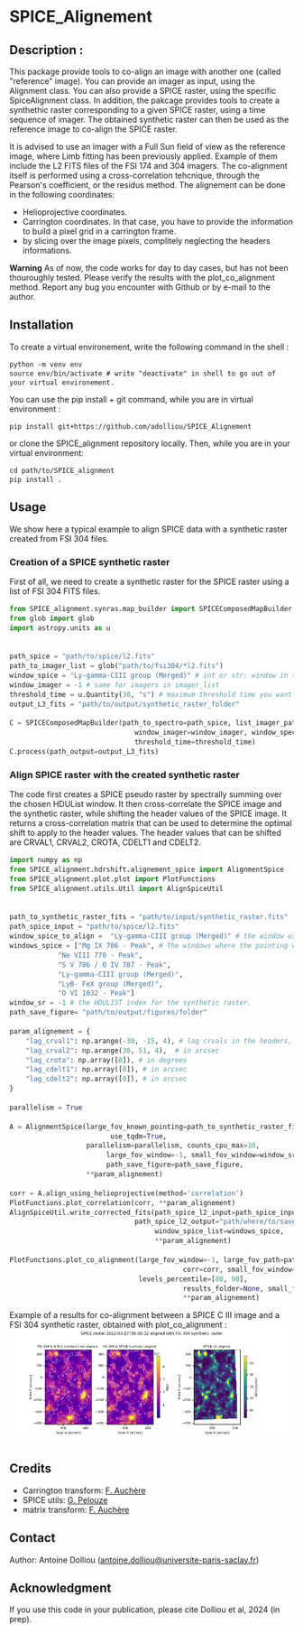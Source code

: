# SPICE_Alignement

## Description :

This package provide tools to co-align an image with another one (called "reference" image).  You can provide an imager as input, using the Alignment class. You can also provide a SPICE raster, using the specific SpiceAlignment class. 
In addition, the pakcage provides tools to create a synthethic raster corresponding to a given SPICE raster, using a time sequence of imager. The obtained synthetic raster can then be used as the reference image to co-align the SPICE raster.

It is advised to use an imager with a Full Sun field of view as the reference image, where Limb fitting has been previously applied. Example of them include 
the L2 FITS files of the FSI 174 and 304 imagers. 
The co-alignment itself is performed using a cross-correlation tehcnique, through the Pearson's coefficient, or the residus method. The alignement can be done in the following coordinates: 

- Helioprojective coordinates.
- Carrington coordinates. In that case, you have to provide the information to build a pixel grid in a carrington frame.
- by slicing over the image pixels, complitely neglecting the headers informations.

**Warning** As of now, the code works for day to day cases, but has not been thouroughly tested. Please verify the results with the plot_co_alignment method.
Report any bug you encounter with Github or by e-mail to the author. 

## Installation
To create a virtual environement, write the following command in the shell :
```shell
python -m venv env
source env/bin/activate # write "deactivate" in shell to go out of your virtual environement. 
```

You can use the pip install + git command, while you are in virtual environment :

```shell
pip install git+https://github.com/adolliou/SPICE_Alignement
```
or clone the SPICE_alignment repository locally. Then, while you are in your virtual environment:

```shell
cd path/to/SPICE_alignment
pip install .
```



## Usage

We show here a typical example to align SPICE data with a synthetic raster created from FSI 304 files. 

### Creation of a SPICE synthetic raster 
First of all, we need to create a synthetic raster for the SPICE raster using a list of FSI 304 FITS files.
```python
from SPICE_alignment.synras.map_builder import SPICEComposedMapBuilder
from glob import glob
import astropy.units as u


path_spice = "path/to/spice/l2.fits"
path_to_imager_list = glob("path/to/fsi304/*l2.fits")
window_spice = "Ly-gamma-CIII group (Merged)" # int or str: window in the HDUList used.depends on the alignmenet you want to do. 
window_imager = -1 # same for imagers in imager_list
threshold_time = u.Quantity(30, "s") # maximum threshold time you want
output_L3_fits = "path/to/output/synthetic_raster_folder"

C = SPICEComposedMapBuilder(path_to_spectro=path_spice, list_imager_paths=path_to_imager_list,
                               window_imager=window_imager, window_spectro=window_spice,
                               threshold_time=threshold_time)
C.process(path_output=output_L3_fits)
```
### Align SPICE raster with the created synthetic raster

The code first creates a SPICE pseudo raster by spectrally summing over the chosen HDUList window. It then cross-correlate the SPICE image and the synthetic raster, while shifting the header values of the SPICE image.
It returns a cross-correlation matrix that can be used to determine the optimal shift to apply to the header values.
The header values that can be shifted are CRVAL1, CRVAL2, CROTA, CDELT1  and CDELT2.

```python
import numpy as np
from SPICE_alignment.hdrshift.alignement_spice import AlignmentSpice
from SPICE_alignment.plot.plot import PlotFunctions
from SPICE_alignment.utils.Util import AlignSpiceUtil


path_to_synthetic_raster_fits = "path/to/input/synthetic_raster.fits"
path_spice_input = "path/to/spice/l2.fits"
window_spice_to_align =  "Ly-gamma-CIII group (Merged)" # the window used for the co-alignment, here the one which includes the C III line.
windows_spice = ["Mg IX 706 - Peak", # The windows where the pointing will be corrected. It is adviced to correct the shift in all of the spectral windows. 
            "Ne VIII 770 - Peak",
            "S V 786 / O IV 787 - Peak",
            "Ly-gamma-CIII group (Merged)",
            "LyB- FeX group (Merged)",
            "O VI 1032 - Peak"] 
window_sr = -1 # the HDULIST index for the synthetic raster. 
path_save_figure= "path/to/output/figures/folder"

param_alignement = {
    "lag_crval1": np.arange(-30, -15, 4), # lag crvals in the headers, in arcsec
    "lag_crval2": np.arange(30, 51, 4),  # in arcsec
    "lag_crota": np.array([0]), # in degrees
    "lag_cdelt1": np.array([0]), # in arcsec
    "lag_cdelt2": np.array([0]), # in arcsec
}

parallelism = True

A = AlignmentSpice(large_fov_known_pointing=path_to_synthetic_raster_fits, small_fov_to_correct=path_spice_input,
                         use_tqdm=True,
                   parallelism=parallelism, counts_cpu_max=10,
                        large_fov_window=-1, small_fov_window=window_sr,
                        path_save_figure=path_save_figure,
                   **param_alignement)

corr = A.align_using_helioprojective(method='correlation')
PlotFunctions.plot_correlation(corr, **param_alignement)
AlignSpiceUtil.write_corrected_fits(path_spice_l2_input=path_spice_input, 
                               path_spice_l2_output="path/where/to/save/corrected/fits", corr=corr,
                                    window_spice_list=windows_spice, 
                                    **param_alignement)

PlotFunctions.plot_co_alignment(large_fov_window=-1, large_fov_path=path_to_synthetic_raster_fits,
                                           corr=corr, small_fov_window= window_spice_to_align, 
                                levels_percentile=[80, 90], 
                                           results_folder=None, small_fov_path=path_spice_input, show=True,
                                           **param_alignement)


```
Example of a results for co-alignment between a SPICE C III image and a FSI 304 synthetic raster, obtained with plot_co_alignment :
![Example of a results for co-alignment between SPICE and FSI 304, from plot_spice_co_alignement](co_alignment_SPICE_FSI.png)


## Credits

- Carrington transform: [F. Auchère](https://github.com/frederic-auchere)
- SPICE utils: [G. Pelouze](https://github.com/gpelouze)
- matrix transform: [F. Auchère](https://github.com/frederic-auchere)

## Contact

Author: Antoine Dolliou (antoine.dolliou@universite-paris-saclay.fr)

## Acknowledgment

If you use this code in your publication, please cite Dolliou et al, 2024 (in prep). 